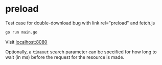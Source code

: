 # preload
Test case for double-download bug with link rel="preload" and fetch.js

```sh
go run main.go
```

Visit [localhost:8080](http://localhost:8080)

Optionally, a `timeout` search parameter can be specified for how long to wait (in ms) before the request for the resource is made.
